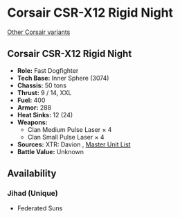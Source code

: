 # Corsair CSR-X12 Rigid Night 

[Other Corsair variants](../corsair.md) 

## Corsair CSR-X12 Rigid Night 

- **Role:** Fast Dogfighter 
- **Tech Base:** Inner Sphere (3074) 
- **Chassis:** 50 tons 
- **Thrust:** 9 / 14, XXL 
- **Fuel:** 400 
- **Armor:** 288 
- **Heat Sinks:** 12 (24) 
- **Weapons:** 
  - Clan Medium Pulse Laser × 4 
  - Clan Small Pulse Laser × 4 
- **Sources:** XTR: Davion , [Master Unit List](http://masterunitlist.info/Unit/Details/699) 
- **Battle Value:** Unknown 

## Availability 

### Jihad (Unique) 

- Federated Suns 

